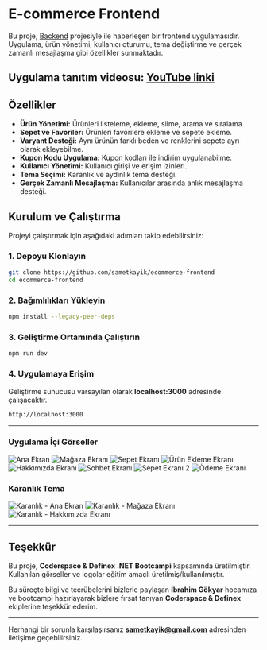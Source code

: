 # E-commerce Frontend

Bu proje, [Backend](https://github.com/sametkayik/ecommerce-microservices) projesiyle ile haberleşen bir frontend uygulamasıdır. Uygulama, ürün yönetimi, kullanıcı oturumu, tema değiştirme ve gerçek zamanlı mesajlaşma gibi özellikler sunmaktadır.
## Uygulama tanıtım videosu: [YouTube linki](https://www.youtube.com/watch?v=HcZnjIiSXfI)

## Özellikler

- **Ürün Yönetimi:** Ürünleri listeleme, ekleme, silme, arama ve sıralama.
- **Sepet ve Favoriler:** Ürünleri favorilere ekleme ve sepete ekleme.
- **Varyant Desteği:** Aynı ürünün farklı beden ve renklerini sepete ayrı olarak ekleyebilme.
- **Kupon Kodu Uygulama:** Kupon kodları ile indirim uygulanabilme.
- **Kullanıcı Yönetimi:** Kullanıcı girişi ve erişim izinleri.
- **Tema Seçimi:** Karanlık ve aydınlık tema desteği.
- **Gerçek Zamanlı Mesajlaşma:** Kullanıcılar arasında anlık mesajlaşma desteği.

## Kurulum ve Çalıştırma

Projeyi çalıştırmak için aşağıdaki adımları takip edebilirsiniz:

### 1. Depoyu Klonlayın

```sh
git clone https://github.com/sametkayik/ecommerce-frontend
cd ecommerce-frontend
```

### 2. Bağımlılıkları Yükleyin

```sh
npm install --legacy-peer-deps
```

### 3. Geliştirme Ortamında Çalıştırın

```sh
npm run dev
```

### 4. Uygulamaya Erişim

Geliştirme sunucusu varsayılan olarak **localhost:3000** adresinde çalışacaktır.

```sh
http://localhost:3000
```
---
### Uygulama İçi Görseller
![Ana Ekran](https://github.com/user-attachments/assets/07ee26f0-516e-47c6-8bd9-65614cc98f45)
![Mağaza Ekranı](https://github.com/user-attachments/assets/aa1beacb-75cb-4628-9dd4-2eedb93d3e32)
![Sepet Ekranı](https://github.com/user-attachments/assets/df868d67-36df-4b81-8544-4528247e489e)
![Ürün Ekleme Ekranı](https://github.com/user-attachments/assets/e0fb75f1-3729-47ab-aa74-1816e2ba1e4a)
![Hakkımızda Ekranı](https://github.com/user-attachments/assets/dad63bd0-c699-4b6a-8b8e-6dac651f3766)
![Sohbet Ekranı](https://github.com/user-attachments/assets/fc51f994-bf71-4725-b0f9-fd9f066523fe)
![Sepet Ekranı 2](https://github.com/user-attachments/assets/ceff2541-e1c8-43fe-8559-dc30235fb880)
![Ödeme Ekranı](https://github.com/user-attachments/assets/c5ea3fbf-8de3-4534-8186-f78b00ba10f2)

### Karanlık Tema
![Karanlık - Ana Ekran](https://github.com/user-attachments/assets/aa34d03a-db06-47cc-8c34-732a4f91b18b)
![Karanlık - Mağaza Ekranı](https://github.com/user-attachments/assets/d1530ab9-402a-4158-bfdb-e573f191b431)
![Karanlık - Hakkımızda Ekranı](https://github.com/user-attachments/assets/ceb9d940-d333-49df-8b4b-c66e37e57468)

---

## Teşekkür

Bu proje, **Coderspace & Definex .NET Bootcampi** kapsamında üretilmiştir. Kullanılan görseller ve logolar eğitim amaçlı üretilmiş/kullanılmıştır. 

Bu süreçte bilgi ve tecrübelerini bizlerle paylaşan **İbrahim Gökyar** hocamıza ve bootcampi hazırlayarak bizlere fırsat tanıyan **Coderspace & Definex** ekiplerine teşekkür ederim.

---

Herhangi bir sorunla karşılaşırsanız **sametkayik@gmail.com** adresinden iletişime geçebilirsiniz.

